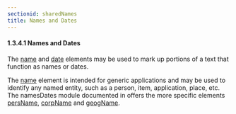 ```yaml
---
sectionid: sharedNames
title: Names and Dates
---
```



<h4 id="sharedNames">
   <span class="headingNumber">1.3.4.1</span>
   <span class="head">Names and Dates</span>
</h4>
The 
<a class="link_odd_elementSpec" href="/v3/elements/name">name</a> and 
<a class="link_odd_elementSpec" href="/v3/elements/date">date</a> elements may be used to
mark up portions of a text that function as names or dates.



<span class="specList">
   
   <span class="specDesc"></span>
   
   <span class="specDesc"></span>
   
</span>


The 
<a class="link_odd_elementSpec" href="/v3/elements/name">name</a> element is intended for generic applications and may be
used to identify any named entity, such as a person, item, application, place, etc.
The
namesDates module documented in 
<span class="ptr"></span> offers the more specific
elements 
<a class="link_odd_elementSpec" href="/v3/elements/persName">persName</a>, 
<a class="link_odd_elementSpec" href="/v3/elements/corpName">corpName</a> and 
<a class="link_odd_elementSpec" href="/v3/elements/geogName">geogName</a>.

